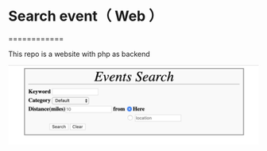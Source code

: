 # Search event（ Web ） #
============

This repo is a website with php as backend

![Image of event search php](https://github.com/hjwang95/GithubData/blob/master/SearchEvent-Web/eventSearch_php.png)

